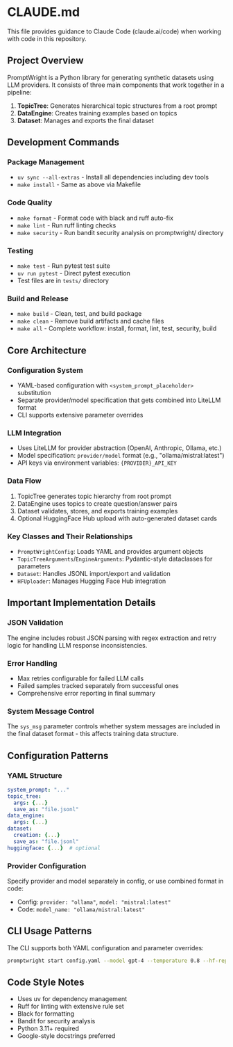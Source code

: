 # CLAUDE.md

This file provides guidance to Claude Code (claude.ai/code) when working with code in this repository.

## Project Overview

PromptWright is a Python library for generating synthetic datasets using LLM providers. It consists of three main components that work together in a pipeline:

1. **TopicTree**: Generates hierarchical topic structures from a root prompt
2. **DataEngine**: Creates training examples based on topics 
3. **Dataset**: Manages and exports the final dataset

## Development Commands

### Package Management
- `uv sync --all-extras` - Install all dependencies including dev tools
- `make install` - Same as above via Makefile

### Code Quality
- `make format` - Format code with black and ruff auto-fix
- `make lint` - Run ruff linting checks
- `make security` - Run bandit security analysis on promptwright/ directory

### Testing
- `make test` - Run pytest test suite
- `uv run pytest` - Direct pytest execution
- Test files are in `tests/` directory

### Build and Release
- `make build` - Clean, test, and build package
- `make clean` - Remove build artifacts and cache files
- `make all` - Complete workflow: install, format, lint, test, security, build

## Core Architecture

### Configuration System
- YAML-based configuration with `<system_prompt_placeholder>` substitution
- Separate provider/model specification that gets combined into LiteLLM format
- CLI supports extensive parameter overrides

### LLM Integration
- Uses LiteLLM for provider abstraction (OpenAI, Anthropic, Ollama, etc.)
- Model specification: `provider/model` format (e.g., "ollama/mistral:latest")
- API keys via environment variables: `{PROVIDER}_API_KEY`

### Data Flow
1. TopicTree generates topic hierarchy from root prompt
2. DataEngine uses topics to create question/answer pairs
3. Dataset validates, stores, and exports training examples
4. Optional HuggingFace Hub upload with auto-generated dataset cards

### Key Classes and Their Relationships
- `PromptWrightConfig`: Loads YAML and provides argument objects
- `TopicTreeArguments`/`EngineArguments`: Pydantic-style dataclasses for parameters
- `Dataset`: Handles JSONL import/export and validation
- `HFUploader`: Manages Hugging Face Hub integration

## Important Implementation Details

### JSON Validation
The engine includes robust JSON parsing with regex extraction and retry logic for handling LLM response inconsistencies.

### Error Handling
- Max retries configurable for failed LLM calls
- Failed samples tracked separately from successful ones
- Comprehensive error reporting in final summary

### System Message Control
The `sys_msg` parameter controls whether system messages are included in the final dataset format - this affects training data structure.

## Configuration Patterns

### YAML Structure
```yaml
system_prompt: "..."
topic_tree:
  args: {...}
  save_as: "file.jsonl"
data_engine:
  args: {...}
dataset:
  creation: {...}
  save_as: "file.jsonl"
huggingface: {...}  # optional
```

### Provider Configuration
Specify provider and model separately in config, or use combined format in code:
- Config: `provider: "ollama"`, `model: "mistral:latest"`
- Code: `model_name: "ollama/mistral:latest"`

## CLI Usage Patterns

The CLI supports both YAML configuration and parameter overrides:
```bash
promptwright start config.yaml --model gpt-4 --temperature 0.8 --hf-repo user/dataset
```

## Code Style Notes
- Uses uv for dependency management
- Ruff for linting with extensive rule set
- Black for formatting
- Bandit for security analysis
- Python 3.11+ required
- Google-style docstrings preferred